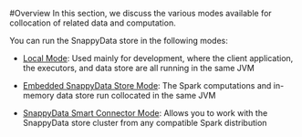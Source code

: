 #Overview
In this section, we discuss the various modes available for collocation of related data and computation.

You can run the SnappyData store in the following modes:

* [Local Mode](concepts/affinity_mode/local_mode.md): Used mainly for development, where the client application, the executors, and data store are all running in the same JVM

* [Embedded SnappyData Store Mode](concepts/affinity_mode/embedded_mode.md): The Spark computations and in-memory data store run collocated in the same JVM

* [SnappyData Smart Connector Mode](concepts/affinity_mode/smartconnector_mode.md): Allows you to work with the SnappyData store cluster from any compatible Spark distribution